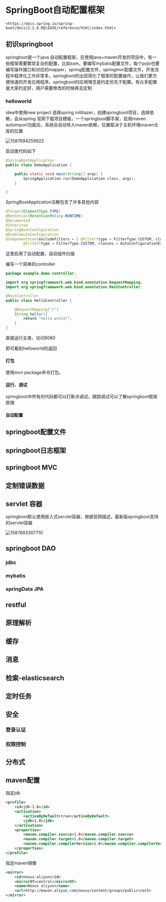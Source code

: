 # SpringBoot自动配置框架

`<https://docs.spring.io/spring-boot/docs/2.2.6.RELEASE/reference/html/index.html>`

## 初识springboot

springboot是一个java 自动配置框架，在使用java+maven开发的项目中，有一些框架需要繁琐复杂的配置，比如ssm，要编写mybatis配置文件，每个pojo也要编写操作接口和对应的mapper，spring配置文件，springmvc配置文件，开发流程中程序化工作非常多，springboot的出现简化了框架的配置操作，让我们更方便快速的开发应用程序。springboot的应用理念是约定优先于配置。有众多配置是大家约定好，用户需要修改的时候再去定制

### helloworld

idea中使用new project 选择spring initiliazer，创建springboot项目，选择依赖，会从spring 官网下载项目模板，一个springboot脚手架，启用maven autoimport功能后，系统会自动导入maven依赖，位置取决于主机环境maven仓库的位置

![1587694259922](/media/xiaozhi/大文件/documents/docs/notes/java/assets/1587694259922.png)

启动类代码如下

```java
@SpringBootApplication
public class DemoApplication {

	public static void main(String[] args) {
		SpringApplication.run(DemoApplication.class, args);
	}

}

```

SpringBootApplication注解包含了许多其他内容

```java
@Target(ElementType.TYPE)
@Retention(RetentionPolicy.RUNTIME)
@Documented
@Inherited
@SpringBootConfiguration
@EnableAutoConfiguration
@ComponentScan(excludeFilters = { @Filter(type = FilterType.CUSTOM, classes = TypeExcludeFilter.class),
		@Filter(type = FilterType.CUSTOM, classes = AutoConfigurationExcludeFilter.class) })
```

这里启用了自动配置，自动组件扫描

编写一个简单的controller

```java
package example.demo.controller;

import org.springframework.web.bind.annotation.RequestMapping;
import org.springframework.web.bind.annotation.RestController;

@RestController
public class HelloController {

    @RequestMapping("/")
    String hello(){
        return "hello wrold!";
    }
}

```

直接运行主类，访问8080

即可看到helloworld的返回

#### 打包

使用mvn package命令打包，

#### 运行、调试

springboot中所有的代码都可以打断点调试，跟踪调试可以了解springboot框架原理

#### 自动配置



## springboot配置文件



## springboot日志框架



## springboot MVC



## 定制错误数据



## servlet 容器

springboot默认使用嵌入式servlet容器，根据官网描述，最新版springboot支持的servlet容器

![1587693307710](/media/xiaozhi/大文件/documents/docs/notes/java/assets/1587693307710.png)



## springboot DAO





### jdbc



### mybatis



### springData JPA





## restful



## 原理解析





## 缓存





## 消息



## 检索-elasticsearch



## 定时任务



## 安全

### 登录认证

### 权限控制



## 分布式



## maven配置

指定jdk

```xml
<profile>
    <id>jdk‐1.8</id>
    <activation>
        <activeByDefault>true</activeByDefault>
        <jdk>1.8</jdk>
    </activation>
    <properties>
        <maven.compiler.source>1.8</maven.compiler.source>
        <maven.compiler.target>1.8</maven.compiler.target>
        <maven.compiler.compilerVersion>1.8</maven.compiler.compilerVersion>
    </properties>
</profile>

```

指定maven镜像

```xml
<mirror>
    <id>nexus-aliyun</id>
    <mirrorOf>central</mirrorOf>
    <name>Nexus aliyun</name>
    <url>http://maven.aliyun.com/nexus/content/groups/public</url>
</mirror>

```

